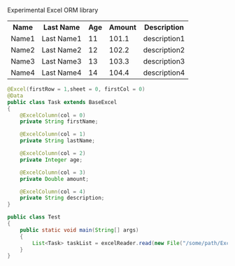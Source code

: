 Experimental Excel ORM library


<table>
  <tr>
    <th>Name</th>
    <th>Last Name</th>
    <th>Age</th>
    <th>Amount</th>
    <th>Description</th>
  </tr>
  <tr>
    <td>Name1</td>
    <td>Last Name1</td>
    <td>11</td>
    <td>101.1</td>
    <td>description1</td>
  </tr>
  <tr>
    <td>Name2</td>
    <td>Last Name2</td>
    <td>12</td>
    <td>102.2</td>
    <td>description2</td>
  </tr>
  <tr>
    <td>Name3</td>
    <td>Last Name3</td>
    <td>13</td>
    <td>103.3</td>
    <td>description3</td>
  </tr>
  <tr>
    <td>Name4</td>
    <td>Last Name4</td>
    <td>14</td>
    <td>104.4</td>
    <td>description4</td>
  </tr>
</table>


```java
@Excel(firstRow = 1,sheet = 0, firstCol = 0)
@Data
public class Task extends BaseExcel
{
    @ExcelColumn(col = 0)
    private String firstName;

    @ExcelColumn(col = 1)
    private String lastName;

    @ExcelColumn(col = 2)
    private Integer age;

    @ExcelColumn(col = 3)
    private Double amount;

    @ExcelColumn(col = 4)
    private String description;
}
```

```java
public class Test
{
    public static void main(String[] args)
    {
        List<Task> taskList = excelReader.read(new File("/some/path/Excel.xlsx"), Task.class);
    }
}
```